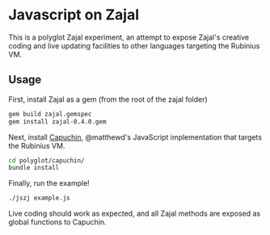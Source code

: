 Javascript on Zajal
===================

This is a polyglot Zajal experiment, an attempt to expose Zajal's creative coding and live updating facilities to other languages targeting the Rubinius VM.

Usage
-----
First, install Zajal as a gem (from the root of the zajal folder)
```bash
gem build zajal.gemspec
gem install zajal-0.4.0.gem
```

Next, install [Capuchin](https://github.com/matthewd/capuchin), @matthewd's JavaScript implementation that targets the Rubinius VM.
```bash
cd polyglot/capuchin/
bundle install
```

Finally, run the example!
```bash
./jszj example.js
```

Live coding should work as expected, and all Zajal methods are exposed as global functions to Capuchin.